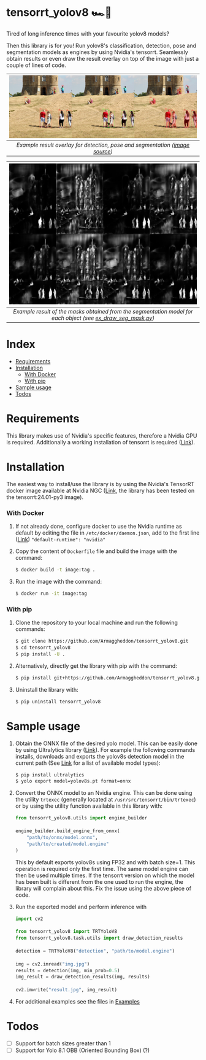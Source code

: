 # tensorrt_yolov8 🏎️💨

Tired of long inference times with your favourite yolov8 models? 

Then this library is for you! Run yolov8's classification, detection, pose and segmentation models as engines by using Nvidia's tensorrt. Seamlessly obtain results or even draw the result overlay on top of the image with just a couple of lines of code.

| ![Results example](/examples/example_results.png) |
|:--:|
| *Example result overlay for detection, pose and segmentation ([image source](https://unsplash.com/it/foto/persone-vicino-a-castle-IU8E-824a-s))* |

| ![Mask results example](/examples/example_mask_results.png) |
|:--:|
| *Example result of the masks obtained from the segmentation model for each object (see [ex_draw_seg_mask.py](/examples/ex_draw_seg_mask.py))* |

# Index

- [Requirements](#requirements)
- [Installation](#installation)
    - [With Docker](#with-docker)
    - [With pip](#with-pip)
- [Sample usage](#sample-usage)
- [Todos](#todos)

# Requirements
This library makes use of Nvidia's specific features, therefore a Nvidia GPU is required. Additionally a working installation of tensorrt is required ([Link](https://docs.nvidia.com/deeplearning/tensorrt/install-guide/index.html)). 

# Installation

The easiest way to install/use the library is by using the Nvidia's TensorRT docker image available at Nvidia NGC ([Link](https://catalog.ngc.nvidia.com/orgs/nvidia/containers/tensorrt), the library has been tested on the tensorrt:24.01-py3 image). 

### With Docker

1. If not already done, configure docker to use the Nvidia runtime as default by editing the file in `/etc/docker/daemon.json`, add to the first line ([Link](https://docs.nvidia.com/dgx/nvidia-container-runtime-upgrade/index.html#:~:text=Use%20docker%20run%20with%20nvidia,file%20as%20the%20first%20entry.&text=You%20can%20then%20use%20docker%20run%20to%20run%20GPU%2Daccelerated%20containers.)) `"default-runtime": "nvidia"`

1. Copy the content of `Dockerfile` file and build the image with the command:
    ```bash
    $ docker build -t image:tag .
    ```

1. Run the image with the command:
    ```bash
    $ docker run -it image:tag
    ```

### With pip

1. Clone the repository to your local machine and run the following commands:
    ```bash
    $ git clone https://github.com/Armaggheddon/tensorrt_yolov8.git
    $ cd tensorrt_yolov8
    $ pip install -U .
    ```

1. Alternatively, directly get the library with pip with the command:
    ```bash
    $ pip install git+https://github.com/Armaggheddon/tensorrt_yolov8.git
    ```

1. Uninstall the library with:
    ```bash
    $ pip uninstall tensorrt_yolov8
    ```

# Sample usage

1. Obtain the ONNX file of the desired yolo model. This can be easily done by using Ultralytics library ([Link](https://github.com/ultralytics/ultralytics)). For example the following commands installs, downloads and exports the yolov8s detection model in the current path (See [Link](https://docs.ultralytics.com/it/models/yolov8/#supported-tasks-and-modes) for a list of available model types):
    ```bash 
    $ pip install ultralytics
    $ yolo export model=yolov8s.pt format=onnx
    ```

2. Convert the ONNX model to an Nvidia engine. This can be done using the utility `trtexec` (generally located at `/usr/src/tensorrt/bin/trtexec`) or by using the utility function available in this library with:
    ```python
    from tensorrt_yolov8.utils import engine_builder

    engine_builder.build_engine_from_onnx(
        "path/to/onnx/model.onnx",
        "path/to/created/model.engine"
    )
    ```
    This by default exports yolov8s using FP32 and with batch size=1. This operation is required only the first time. The same model engine can then be used multiple times. If the tensorrt version on which the model has been built is different from the one used to run the engine, the library will complain about this. Fix the issue using the above piece of code.

3. Run the exported model and perform inference with 
    ```python
    import cv2

    from tensorrt_yolov8 import TRTYoloV8
    from tensorrt_yolov8.task.utils import draw_detection_results

    detection = TRTYoloV8("detection", "path/to/model.engine")

    img = cv2.imread("img.jpg")
    results = detection(img, min_prob=0.5)
    img_result = draw_detection_results(img, results)

    cv2.imwrite("result.jpg", img_result)
    ```

4. For additional examples see the files in [Examples](/examples)

# Todos

- [ ] Support for batch sizes greater than 1
- [ ] Support for Yolo 8.1 OBB (Oriented Bounding Box) (?)
